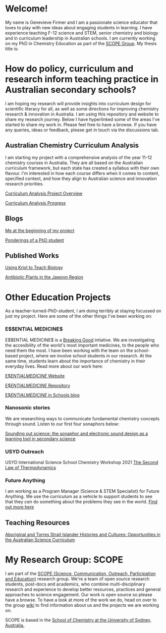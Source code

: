 <h1>Welcome!</h1>

<p>My name is Genevieve Firmer and I am a passionate science educator that loves to play with new ideas about engaging students in learning. I have experience teaching F-12 science and STEM, senior chemistry and biology and in curriculum leadership in Australian schools. I am currently working on my PhD in Chemistry Education as part of the <a href="https://github.com/alintheopen/SCOPE">SCOPE Group</a>. My thesis title is: </p>

<h1>How do policy, curriculum and research inform teaching practice in Australian secondary schools?</h1>

<p>I am hoping my research will provide insights into curriculum design for scientific literacy for all, as well as some directions for improving chemistry research & innovation in Australia. I am using this repository and website to share my research journey. Below I have hyperlinked some of the areas I've started to share my work in. Please feel free to have a browse. If you have any queries, ideas or feedback, please get in touch via the discussions tab.</p>

<h2>Australian Chemistry Curriculum Analysis</h2>

<p>I am starting my project with a comprehensive analysis of the year 11-12 chemistry courses in Australia. They are all based on the Australian curriculum framework, but each state has created a syllabus with their own flavour. I'm interested in how each course differs when it comes to content, specified context, and how they align to Australian science and innovation research priorities.</p>

[Curriculum Analysis Project Overview](https://gfirmer.github.io/Chem-Ed-Doctorate/Curriculum-Project-Introduction)

[Curriculum Analysis Progress](https://github.com/GFirmer/Chem-Ed-Doctorate/projects/1)

<h2>Blogs</h2>

[Me at the beginning of my project](https://github.com/alintheopen/SCOPE/issues/8)

[Ponderings of a PhD student](https://gfirmer.github.io/Chem-Ed-Doctorate/Ponderings-of-a-PhD)

<h2>Published Works</h2>

<a href="https://gfirmer.github.io/Chem-Ed-Doctorate/Kriol-Biology">Using Kriol to Teach Biology</a>

[Antibiotic Plants in the Jawoyn Region](https://gfirmer.github.io/Chem-Ed-Doctorate/Antibiotic-plants-Jawoyn)



<h1>Other Education Projects</h1>

<p>As a teacher-turned-PhD-student, I am doing terribly at staying focussed on just my project. Here are some of the other things I've been working on:</p>

<h3>E$$ENTIAL MEDICINE$</h3>

<p>E$$ENTIAL MEDICINE$ is a <a href="https://www.breakinggoodproject.com/">Breaking Good</a> intiative. We are investigating the accesibility of the world's most important medicines, to the people who need them the most. I have been working with the team on the school-based project, where we involve school students in our research. At the same time, students learn about the importance of chemistry in their everyday lives. Read more about our work here:</p>

[E$$ENTIAL MEDICINE$ Website](https://www.breakinggoodproject.com/essentialmedicines)

[E$$ENTIAL MEDICINE$ Repository](https://github.com/TheBreakingGoodProject/Essential-Medicines)

[E$$ENTIAL MEDICINE$ in Schools blog](https://github.com/alintheopen/SCOPE/issues/13)

<h3>Nanosonic stories</h3>

<p>We are researching ways to communicate fundamental chemistry concepts through sound. Listen to our first four sonaphors below:</p>

[Sounding out science: the sonaphor and electronic sound design as a learning tool in secondary science](https://github.com/alintheopen/SCOPE/milestone/2)

<h3>USYD Outreach</h3>

USYD International Science School Chemistry Workshop 2021 [The Second Law of Thermodynamics](https://gfirmer.github.io/Chem-Ed-Doctorate/Entropy)

<h3>Future Anything</h3>

I am working as a Program Manager (Science & STEM Specialist) for Future Anything. We use the curriculum as a vehicle to support students to see that they _can_ do something about the problems they see in the world. [Find out more here](https://futureanything.com/)

<h2>Teaching Resources</h2>

[Aboriginal and Torres Strait Islander Histories and Cultures: Opportunities in the Australian Science Curriculum](https://gfirmer.github.io/Chem-Ed-Doctorate/ATSI-Science)

<h1>My Research Group: SCOPE</h1>

I am part of the [SCOPE (Science, Communication, Outreach, Participation and Education)](https://github.com/alintheopen/SCOPE) research group. We're a team of open source research students, post-docs and academics, who combine multi-disciplinary research and experience to develop better resources, practices and general approaches to science engagement. Our work is open source so please have a browse. To have a look at more of the work we do, head on over to the group [wiki](https://github.com/alintheopen/SCOPE/wiki) to find information about us and the projects we are working on.

SCOPE is based in the [School of Chemistry at the University of Sydney, Australia.](https://www.sydney.edu.au/science/schools/school-of-chemistry.html)
